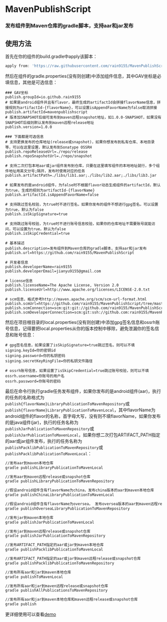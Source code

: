 # MavenPublishScript
### 发布组件到Maven仓库的gradle脚本，支持aar和jar发布

## 使用方法
首先在你的组件的build.gradle中apply该脚本：
```groovy
apply from: 'https://raw.githubusercontent.com/rain9155/MavenPublishScript/main/script/publication.gradle'
```
然后在组件的gradle.properties(没有则创建)中添加组件信息，其中GAV坐标是必填信息，其他是可选信息：
```
### GAV坐标
publish.groupId=io.github.rain9155
# 如果是android组件并且有flavor，最终生成的artifactId会拼接flavorName信息，拼接规则为artifactId-{flavorName}，可以设置isAppendFavorName为false取消拼接
publish.artifactId=mavenpublishscript
# 版本加SNAPSHOT后缀可发布到maven远程snapshot地址，如1.0.0-SNAPSHOT，如果没有SNAPSHOT后缀则默认发布到maven远程release地址
publish.version=1.0.0

### 下面都是可选信息
# 支持更换发布的仓库地址(release或snapshot)，如果你想发布到私有仓库、本地目录等，可以在这里设置，默认发布到Sonatype OSSRH
publish.repoReleaseUrl=./repo/release
publish.repoSnapshotUrl=./repo/snapshot

# 支持二次打包本地aar或jar组件发布到仓库，只要在这里填写组件的本地地址就行，多个组件地址用英文分号;隔开，发布时使用对应的任务
publish.artifactPath=./libs/lib1.aar;./libs/lib2.aar;./libs/lib3.jar

# 如果发布的是android组件，为false时不根据flavor动态生成组件的artifactId，默认为true，生成的规则为artifactId-{flavorName}
publish.artifactId.isAppendFavorName=false

# 支持跳过签名校验，为true时不进行签名，如果你发布的组件不想进行gpg签名，可以设置为true，默认为false
publish.isSkipSignature=true

# 支持跳过账号校验，为true时不进行账号信息校验，如果你的仓库地址不需要账号就能访问，可以设置为true，默认为false
publish.isSkipCredential=true

# 基本描述
publish.description=发布组件到Maven仓库的gradle脚本，支持aar和jar发布
publish.url=https://github.com/rain9155/MavenPublishScript

# 开发者信息
publish.developerName=rain9155
publish.developerEmail=jianyu9155@gmail.com

# license信息
publish.licenseName=The Apache License, Version 2.0
publish.licenseUrl=http://www.apache.org/licenses/LICENSE-2.0.txt

# scm信息，格式参考http://maven.apache.org/scm/scm-url-format.html
publish.scmUrl=https://github.com/rain9155/MavenPublishScript/tree/master
publish.scmConnection=scm:git:git://github.com/rain9155/MavenPublishScript.git
publish.scmDeveloperConnection=scm:git:ssh://github.com:rain9155/MavenPublishScript.git
```
然后在项目根目录的local.properties(没有则创建)中添加gpg签名信息和ossrh账号信息，记得要把local.properties从你的版本控制中移除，避免泄漏你的签名信息和账号信息：
```
# gpg签名信息，如果设置了isSkipSignature=true跳过签名，则可以不填
signing.keyId=你的密钥id
signing.password=你的私钥密码
signing.secretKeyRingFile=你的私钥文件路径

# ossrh账号信息，如果设置了isSkipCredential=true跳过账号校验，则可以不填
ossrh.username=你账号的用户名
ossrh.password=你账号的密码
```
最后在命令行执行gradle任务发布组件，如果你发布的是android组件(aar)，执行的任务的名称格式为`publish{flavorName}LibraryPublicationToMavenRepository`或`publish{flavorName}LibraryPublicationToMavenLocal`，其中flavorName为android组件的flavor的名称，首字母大写，没有则不填flavorName，如果你发布的是java组件(jar)，执行的任务名称为`publishJarPublicationToMavenRepository`或`publishJarPublicationToMavenLocal`，如果你想二次打包ARTIFACT_PATH指定的aar或jar组件发布，执行的任务名称为`publishPacklibPublicationToMavenRepository`或`publishPacklibPublicationToMavenLocal`：
```bash
//发布aar到maven本地仓库
gradle publishLibraryPublicationToMavenLocal

//发布aar到maven远程release或snapshot仓库
gradle publishLibraryPublicationToMavenRepository

//假设android组件含有flavorName为china，发布china版本的aar到maven本地仓库
gradle publishChinaLibraryPublicationToMavenLocal

//假设android组件含有flavorName为oversea， 发布oversea版本的aar到maven远程release或snapshot仓库
gradle publishOverseaLibraryPublicationToMavenRepository

//发布jar到maven本地仓库
gradle publishJarPublicationToMavenLocal

//发布jar到maven远程release或snapshot仓库
gradle publishJarPublicationToMavenRepository

//发布ARTIFACT_PATH指定的aar或jar到maven本地仓库
gradle publishPacklibPublicationToMavenLocal

//发布ARTIFACT_PATH指定的aar或jar到maven远程release或snapshot仓库
gradle publishPacklibPublicationToMavenRepository

//发布所有aar和jar到maven本地仓库
gradle publishToMavenLocal

//发布所有aar和jar到maven远程release或snapshot仓库
gradle publishAllPublicationsToMavenRepository

//发布所有aar和jar到maven本地仓库和maven远程release或snapshot仓库
gradle publish
```
更详细使用可以查看[demo](https://github.com/rain9155/MavenPublishScript/tree/main/demo)
